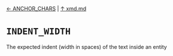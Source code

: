 [&#8592; ANCHOR_CHARS](xmd--anchor_chars.md) | [&#8593; xmd.md](xmd.md)
# `INDENT_WIDTH`

The expected indent (width in spaces) of the text inside an entity


